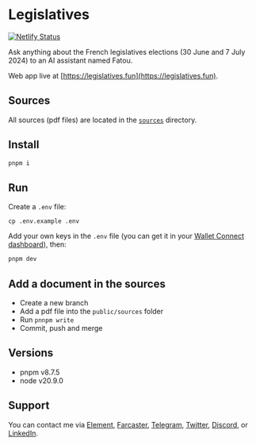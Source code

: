 # Legislatives

[![Netlify Status](https://api.netlify.com/api/v1/badges/f0a26e1d-a18a-432d-9d1f-e8552413ef02/deploy-status)](https://app.netlify.com/sites/legislatives/deploys)

Ask anything about the French legislatives elections (30 June and 7 July 2024) to an AI assistant named Fatou.

Web app live at [https://legislatives.fun](https://legislatives.fun).

## Sources

All sources (pdf files) are located in the [`sources`](https://github.com/julienbrg/legislatives/tree/main/public) directory.

## Install

```bash
pnpm i
```

## Run

Create a `.env` file:

```
cp .env.example .env
```

Add your own keys in the `.env` file (you can get it in your [Wallet Connect dashboard](https://cloud.walletconnect.com)), then:

```bash
pnpm dev
```

## Add a document in the sources

- Create a new branch
- Add a pdf file into the `public/sources` folder
- Run `pnnpm write`
- Commit, push and merge

## Versions

- pnpm v8.7.5
- node v20.9.0

## Support

You can contact me via [Element](https://matrix.to/#/@julienbrg:matrix.org), [Farcaster](https://warpcast.com/julien-), [Telegram](https://t.me/julienbrg), [Twitter](https://twitter.com/julienbrg), [Discord](https://discordapp.com/users/julienbrg), or [LinkedIn](https://www.linkedin.com/in/julienberanger/).
